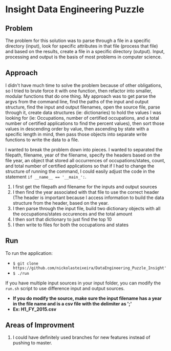 # Insight Data Engineering Puzzle

## Problem

The problem for this solution was to parse through a file in a specific directory (input), look for specific attributes in that file (process that file) and based on the results, create a file in a specific directory (output). Input, processing and output is the basis of most problems in computer science.

## Approach
I didn't have much time to solve the problem because of other obligations, so I tried to brute force it with one function, then refactor into smaller, modular functions that do one thing. My approach was to get parse the argvs from the command line, find the paths of the input and output structure, find the input and output filenames, open the source file, parse through it, create data structures (ie: dictionaries) to hold the values I was looking for (ie: Occupations, number of certified occupations, and a total number of certified applications to find the percent values), then sort those values in descending order by value, then ascending by state with a specific length in mind, then pass those objects into separate write functions to write the data to a file.


I wanted to break the problem down into pieces. I wanted to separated the filepath, filename, year of the filename, specify the headers based on the file year, an object that stored all occurrences of occupations/states, count, and total number of certified applications so that if I had to change the structure of running the command, I could easily adjust the code in the statement `if __name__ == '__main_':`. 

1. I first get the filepath and filename for the inputs and output sources
2. I then find the year associated with that file to use the correct header (The header is important because I access information to build the data structure from the header, based on the year.
3. I then parse through the input file, build two dictionary objects with all the occupations/states occurences and the total amount
4. I then sort that dictionary to just find the top 10
5. I then write to files for both the occupations and states

## Run
To run the application:

- `$ git clone https://github.com/nickolasteixeira/DataEngineering_Puzzle_Insight'`
- `$ ./run`

If you have multiple input sources in your input folder, you can modify the `run.sh` script to use difference input and output sources. 
- **If you do modify the source, make sure the input filename has a year in the file name and is a csv file with the delimiter as ';'**
- **Ex: H1_FY_2015.csv** 

## Areas of Improvment

1. I could have definitely used branches for new features instead of pushing to master.
